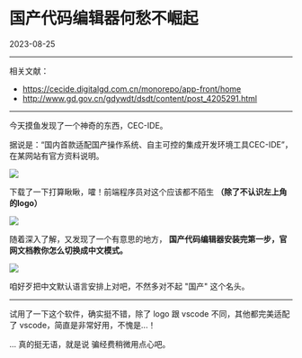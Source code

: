 # 国产代码编辑器何愁不崛起

2023-08-25  


---


相关文献：

- https://cecide.digitalgd.com.cn/monorepo/app-front/home
- http://www.gd.gov.cn/gdywdt/dsdt/content/post_4205291.html

---


今天摸鱼发现了一个神奇的东西，CEC-IDE。

据说是：“国内首款适配国产操作系统、自主可控的集成开发环境工具CEC-IDE”，在某网站有官方资料说明。

![](https://imgurl.zishu.me/images/2023/64e80d9c4310d.png)

下载了一下打算瞅瞅，嚯！前端程序员对这个应该都不陌生 **（除了不认识左上角的logo）**

![](https://imgurl.zishu.me/images/2023/64e80e09a884a.png)

随着深入了解，又发现了一个有意思的地方， **国产代码编辑器安装完第一步，官网文档教你怎么切换成中文模式。**

![](https://imgurl.zishu.me/images/2023/64e810efea9e8.png)

咱好歹把中文默认语言安排上对吧，不然多对不起 "国产" 这个名头。

---


试用了一下这个软件，确实挺不错，除了 logo 跟 vscode 不同，其他都完美适配了 vscode，简直是非常好用，不愧是...！

... 真的挺无语，就是说 骗经费稍微用点心吧。
